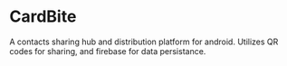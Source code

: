 # CardBite
A contacts sharing hub and distribution platform for android. Utilizes QR codes for sharing, and firebase for data persistance.
